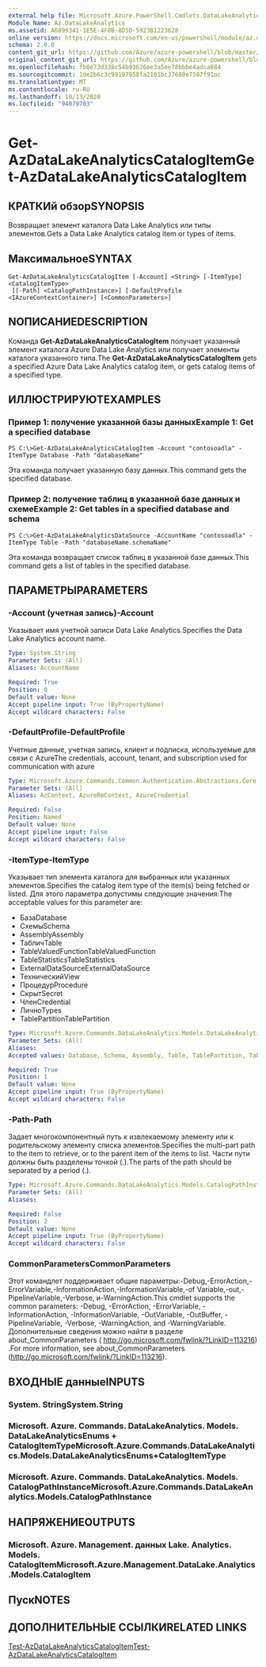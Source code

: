```yaml
---
external help file: Microsoft.Azure.PowerShell.Cmdlets.DataLakeAnalytics.dll-Help.xml
Module Name: Az.DataLakeAnalytics
ms.assetid: A6899341-1E5E-4F8B-8D5D-5923B1223628
online version: https://docs.microsoft.com/en-us/powershell/module/az.datalakeanalytics/get-azdatalakeanalyticscatalogitem
schema: 2.0.0
content_git_url: https://github.com/Azure/azure-powershell/blob/master/src/DataLakeAnalytics/DataLakeAnalytics/help/Get-AzDataLakeAnalyticsCatalogItem.md
original_content_git_url: https://github.com/Azure/azure-powershell/blob/master/src/DataLakeAnalytics/DataLakeAnalytics/help/Get-AzDataLakeAnalyticsCatalogItem.md
ms.openlocfilehash: fb0e73d338c54b93626ee3a5ee78bbbe4adca884
ms.sourcegitcommit: 1de2b6c3c99197958fa2101bc37680e7507f91ac
ms.translationtype: MT
ms.contentlocale: ru-RU
ms.lasthandoff: 10/13/2020
ms.locfileid: "94079703"
---
```

# <span data-ttu-id="fe078-101">Get-AzDataLakeAnalyticsCatalogItem</span><span class="sxs-lookup"><span data-stu-id="fe078-101">Get-AzDataLakeAnalyticsCatalogItem</span></span>

## <span data-ttu-id="fe078-102">КРАТКИй обзор</span><span class="sxs-lookup"><span data-stu-id="fe078-102">SYNOPSIS</span></span>
<span data-ttu-id="fe078-103">Возвращает элемент каталога Data Lake Analytics или типы элементов.</span><span class="sxs-lookup"><span data-stu-id="fe078-103">Gets a Data Lake Analytics catalog item or types of items.</span></span>

## <span data-ttu-id="fe078-104">Максимальное</span><span class="sxs-lookup"><span data-stu-id="fe078-104">SYNTAX</span></span>

```
Get-AzDataLakeAnalyticsCatalogItem [-Account] <String> [-ItemType] <CatalogItemType>
 [[-Path] <CatalogPathInstance>] [-DefaultProfile <IAzureContextContainer>] [<CommonParameters>]
```

## <span data-ttu-id="fe078-105">NОПИСАНИЕ</span><span class="sxs-lookup"><span data-stu-id="fe078-105">DESCRIPTION</span></span>
<span data-ttu-id="fe078-106">Команда **Get-AzDataLakeAnalyticsCatalogItem** получает указанный элемент каталога Azure Data Lake Analytics или получает элементы каталога указанного типа.</span><span class="sxs-lookup"><span data-stu-id="fe078-106">The **Get-AzDataLakeAnalyticsCatalogItem** gets a specified Azure Data Lake Analytics catalog item, or gets catalog items of a specified type.</span></span>

## <span data-ttu-id="fe078-107">ИЛЛЮСТРИРУЮТ</span><span class="sxs-lookup"><span data-stu-id="fe078-107">EXAMPLES</span></span>

### <span data-ttu-id="fe078-108">Пример 1: получение указанной базы данных</span><span class="sxs-lookup"><span data-stu-id="fe078-108">Example 1: Get a specified database</span></span>
```
PS C:\>Get-AzDataLakeAnalyticsCatalogItem -Account "contosoadla" -ItemType Database -Path "databaseName"
```

<span data-ttu-id="fe078-109">Эта команда получает указанную базу данных.</span><span class="sxs-lookup"><span data-stu-id="fe078-109">This command gets the specified database.</span></span>

### <span data-ttu-id="fe078-110">Пример 2: получение таблиц в указанной базе данных и схеме</span><span class="sxs-lookup"><span data-stu-id="fe078-110">Example 2: Get tables in a specified database and schema</span></span>
```
PS C:\>Get-AzDataLakeAnalyticsDataSource -AccountName "contosoadla" -ItemType Table -Path "databaseName.schemaName"
```

<span data-ttu-id="fe078-111">Эта команда возвращает список таблиц в указанной базе данных.</span><span class="sxs-lookup"><span data-stu-id="fe078-111">This command gets a list of tables in the specified database.</span></span>

## <span data-ttu-id="fe078-112">ПАРАМЕТРЫ</span><span class="sxs-lookup"><span data-stu-id="fe078-112">PARAMETERS</span></span>

### <span data-ttu-id="fe078-113">-Account (учетная запись)</span><span class="sxs-lookup"><span data-stu-id="fe078-113">-Account</span></span>
<span data-ttu-id="fe078-114">Указывает имя учетной записи Data Lake Analytics.</span><span class="sxs-lookup"><span data-stu-id="fe078-114">Specifies the Data Lake Analytics account name.</span></span>

```yaml
Type: System.String
Parameter Sets: (All)
Aliases: AccountName

Required: True
Position: 0
Default value: None
Accept pipeline input: True (ByPropertyName)
Accept wildcard characters: False
```

### <span data-ttu-id="fe078-115">-DefaultProfile</span><span class="sxs-lookup"><span data-stu-id="fe078-115">-DefaultProfile</span></span>
<span data-ttu-id="fe078-116">Учетные данные, учетная запись, клиент и подписка, используемые для связи с Azure</span><span class="sxs-lookup"><span data-stu-id="fe078-116">The credentials, account, tenant, and subscription used for communication with azure</span></span>

```yaml
Type: Microsoft.Azure.Commands.Common.Authentication.Abstractions.Core.IAzureContextContainer
Parameter Sets: (All)
Aliases: AzContext, AzureRmContext, AzureCredential

Required: False
Position: Named
Default value: None
Accept pipeline input: False
Accept wildcard characters: False
```

### <span data-ttu-id="fe078-117">-ItemType</span><span class="sxs-lookup"><span data-stu-id="fe078-117">-ItemType</span></span>
<span data-ttu-id="fe078-118">Указывает тип элемента каталога для выбранных или указанных элементов.</span><span class="sxs-lookup"><span data-stu-id="fe078-118">Specifies the catalog item type of the item(s) being fetched or listed.</span></span>
<span data-ttu-id="fe078-119">Для этого параметра допустимы следующие значения:</span><span class="sxs-lookup"><span data-stu-id="fe078-119">The acceptable values for this parameter are:</span></span>
- <span data-ttu-id="fe078-120">База</span><span class="sxs-lookup"><span data-stu-id="fe078-120">Database</span></span>
- <span data-ttu-id="fe078-121">Схемы</span><span class="sxs-lookup"><span data-stu-id="fe078-121">Schema</span></span>
- <span data-ttu-id="fe078-122">Assembly</span><span class="sxs-lookup"><span data-stu-id="fe078-122">Assembly</span></span>
- <span data-ttu-id="fe078-123">Таблич</span><span class="sxs-lookup"><span data-stu-id="fe078-123">Table</span></span>
- <span data-ttu-id="fe078-124">TableValuedFunction</span><span class="sxs-lookup"><span data-stu-id="fe078-124">TableValuedFunction</span></span>
- <span data-ttu-id="fe078-125">TableStatistics</span><span class="sxs-lookup"><span data-stu-id="fe078-125">TableStatistics</span></span>
- <span data-ttu-id="fe078-126">ExternalDataSource</span><span class="sxs-lookup"><span data-stu-id="fe078-126">ExternalDataSource</span></span>
- <span data-ttu-id="fe078-127">Технический</span><span class="sxs-lookup"><span data-stu-id="fe078-127">View</span></span>
- <span data-ttu-id="fe078-128">Процедур</span><span class="sxs-lookup"><span data-stu-id="fe078-128">Procedure</span></span>
- <span data-ttu-id="fe078-129">Скрыт</span><span class="sxs-lookup"><span data-stu-id="fe078-129">Secret</span></span>
- <span data-ttu-id="fe078-130">Член</span><span class="sxs-lookup"><span data-stu-id="fe078-130">Credential</span></span>
- <span data-ttu-id="fe078-131">Лично</span><span class="sxs-lookup"><span data-stu-id="fe078-131">Types</span></span>
- <span data-ttu-id="fe078-132">TablePartition</span><span class="sxs-lookup"><span data-stu-id="fe078-132">TablePartition</span></span>

```yaml
Type: Microsoft.Azure.Commands.DataLakeAnalytics.Models.DataLakeAnalyticsEnums+CatalogItemType
Parameter Sets: (All)
Aliases:
Accepted values: Database, Schema, Assembly, Table, TablePartition, TableValuedFunction, TableStatistics, ExternalDataSource, View, Procedure, Secret, Credential, Types, Package

Required: True
Position: 1
Default value: None
Accept pipeline input: True (ByPropertyName)
Accept wildcard characters: False
```

### <span data-ttu-id="fe078-133">-Path</span><span class="sxs-lookup"><span data-stu-id="fe078-133">-Path</span></span>
<span data-ttu-id="fe078-134">Задает многокомпонентный путь к извлекаемому элементу или к родительскому элементу списка элементов.</span><span class="sxs-lookup"><span data-stu-id="fe078-134">Specifies the multi-part path to the item to retrieve, or to the parent item of the items to list.</span></span>
<span data-ttu-id="fe078-135">Части пути должны быть разделены точкой (.).</span><span class="sxs-lookup"><span data-stu-id="fe078-135">The parts of the path should be separated by a period (.).</span></span>

```yaml
Type: Microsoft.Azure.Commands.DataLakeAnalytics.Models.CatalogPathInstance
Parameter Sets: (All)
Aliases:

Required: False
Position: 2
Default value: None
Accept pipeline input: True (ByPropertyName)
Accept wildcard characters: False
```

### <span data-ttu-id="fe078-136">CommonParameters</span><span class="sxs-lookup"><span data-stu-id="fe078-136">CommonParameters</span></span>
<span data-ttu-id="fe078-137">Этот командлет поддерживает общие параметры:-Debug,-ErrorAction,-ErrorVariable,-InformationAction,-InformationVariable,-of Variable,-out,-PipelineVariable,-Verbose, и-WarningAction.</span><span class="sxs-lookup"><span data-stu-id="fe078-137">This cmdlet supports the common parameters: -Debug, -ErrorAction, -ErrorVariable, -InformationAction, -InformationVariable, -OutVariable, -OutBuffer, -PipelineVariable, -Verbose, -WarningAction, and -WarningVariable.</span></span> <span data-ttu-id="fe078-138">Дополнительные сведения можно найти в разделе about_CommonParameters ( http://go.microsoft.com/fwlink/?LinkID=113216) .</span><span class="sxs-lookup"><span data-stu-id="fe078-138">For more information, see about_CommonParameters (http://go.microsoft.com/fwlink/?LinkID=113216).</span></span>

## <span data-ttu-id="fe078-139">ВХОДНЫЕ данные</span><span class="sxs-lookup"><span data-stu-id="fe078-139">INPUTS</span></span>

### <span data-ttu-id="fe078-140">System. String</span><span class="sxs-lookup"><span data-stu-id="fe078-140">System.String</span></span>

### <span data-ttu-id="fe078-141">Microsoft. Azure. Commands. DataLakeAnalytics. Models. DataLakeAnalyticsEnums + CatalogItemType</span><span class="sxs-lookup"><span data-stu-id="fe078-141">Microsoft.Azure.Commands.DataLakeAnalytics.Models.DataLakeAnalyticsEnums+CatalogItemType</span></span>

### <span data-ttu-id="fe078-142">Microsoft. Azure. Commands. DataLakeAnalytics. Models. CatalogPathInstance</span><span class="sxs-lookup"><span data-stu-id="fe078-142">Microsoft.Azure.Commands.DataLakeAnalytics.Models.CatalogPathInstance</span></span>

## <span data-ttu-id="fe078-143">НАПРЯЖЕНИЕ</span><span class="sxs-lookup"><span data-stu-id="fe078-143">OUTPUTS</span></span>

### <span data-ttu-id="fe078-144">Microsoft. Azure. Management. данных Lake. Analytics. Models. CatalogItem</span><span class="sxs-lookup"><span data-stu-id="fe078-144">Microsoft.Azure.Management.DataLake.Analytics.Models.CatalogItem</span></span>

## <span data-ttu-id="fe078-145">Пуск</span><span class="sxs-lookup"><span data-stu-id="fe078-145">NOTES</span></span>

## <span data-ttu-id="fe078-146">ДОПОЛНИТЕЛЬНЫЕ ССЫЛКИ</span><span class="sxs-lookup"><span data-stu-id="fe078-146">RELATED LINKS</span></span>

[<span data-ttu-id="fe078-147">Test-AzDataLakeAnalyticsCatalogItem</span><span class="sxs-lookup"><span data-stu-id="fe078-147">Test-AzDataLakeAnalyticsCatalogItem</span></span>](./Test-AzDataLakeAnalyticsCatalogItem.md)


